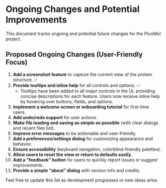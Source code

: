 # Ongoing Changes and Potential Improvements

This document tracks ongoing and potential future changes for the PicoMol project.

## Proposed Ongoing Changes (User-Friendly Focus)

1. **Add a screenshot feature** to capture the current view of the protein structure. ✅
2. **Provide tooltips and inline help** for all controls and options. ✅
    - Tooltips have been added to all major controls in the UI, providing concise descriptions for each feature. Users now receive inline help by hovering over buttons, fields, and options.
3. **Implement a welcome screen or onboarding tutorial** for first-time users.
4. **Add undo/redo support** for user actions.
5. **Make file loading and saving as simple as possible** (with clear dialogs and recent files list).
6. **Improve error messages** to be actionable and user-friendly.
7. **Add a preferences/settings dialog** for customizing appearance and behavior.
8. **Ensure accessibility** (keyboard navigation, colorblind-friendly palettes).
9. **Allow users to reset the view or return to defaults easily.**
10. **Add a “feedback” button** for users to quickly report issues or suggest improvements.
11. **Provide a simple “about” dialog** with version info and credits.

Feel free to update this list as development progresses or new ideas arise.
